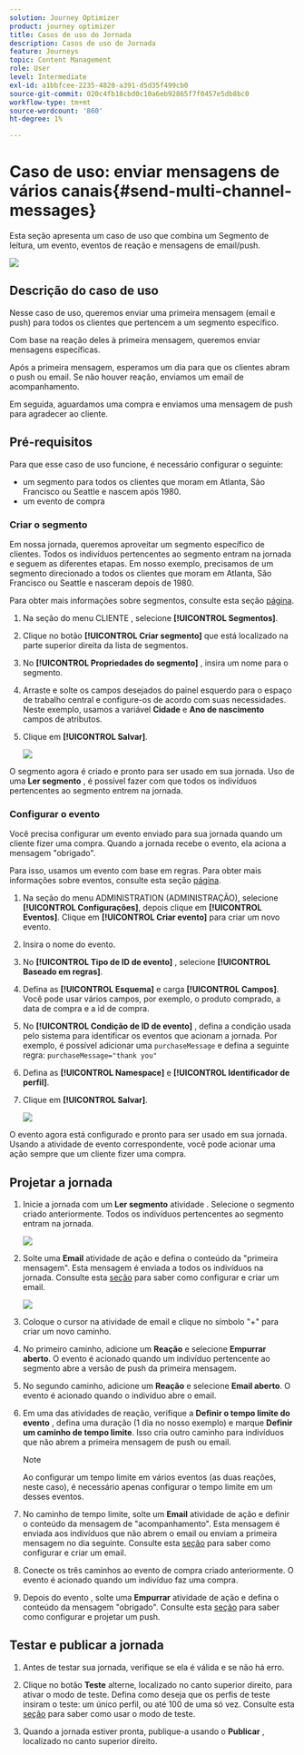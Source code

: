```yaml
---
solution: Journey Optimizer
product: journey optimizer
title: Casos de uso do Jornada
description: Casos de uso do Jornada
feature: Journeys
topic: Content Management
role: User
level: Intermediate
exl-id: a1bbfcee-2235-4820-a391-d5d35f499cb0
source-git-commit: 020c4fb18cbd0c10a6eb92865f7f0457e5db8bc0
workflow-type: tm+mt
source-wordcount: '860'
ht-degree: 1%

---
```


# Caso de uso: enviar mensagens de vários canais{#send-multi-channel-messages}

Esta seção apresenta um caso de uso que combina um Segmento de leitura, um evento, eventos de reação e mensagens de email/push.

![](assets/jo-uc1.png)

## Descrição do caso de uso

Nesse caso de uso, queremos enviar uma primeira mensagem (email e push) para todos os clientes que pertencem a um segmento específico.

Com base na reação deles à primeira mensagem, queremos enviar mensagens específicas.

Após a primeira mensagem, esperamos um dia para que os clientes abram o push ou email. Se não houver reação, enviamos um email de acompanhamento.

Em seguida, aguardamos uma compra e enviamos uma mensagem de push para agradecer ao cliente.

## Pré-requisitos

Para que esse caso de uso funcione, é necessário configurar o seguinte:

* um segmento para todos os clientes que moram em Atlanta, São Francisco ou Seattle e nascem após 1980.
* um evento de compra

### Criar o segmento

Em nossa jornada, queremos aproveitar um segmento específico de clientes. Todos os indivíduos pertencentes ao segmento entram na jornada e seguem as diferentes etapas. Em nosso exemplo, precisamos de um segmento direcionado a todos os clientes que moram em Atlanta, São Francisco ou Seattle e nasceram depois de 1980.

Para obter mais informações sobre segmentos, consulte esta seção [página](../segment/about-segments.md).

1. Na seção do menu CLIENTE , selecione **[!UICONTROL Segmentos]**.

1. Clique no botão **[!UICONTROL Criar segmento]** que está localizado na parte superior direita da lista de segmentos.

1. No **[!UICONTROL Propriedades do segmento]** , insira um nome para o segmento.

1. Arraste e solte os campos desejados do painel esquerdo para o espaço de trabalho central e configure-os de acordo com suas necessidades. Neste exemplo, usamos a variável **Cidade** e **Ano de nascimento** campos de atributos.

1. Clique em **[!UICONTROL Salvar]**.

   ![](assets/add-attributes.png)

O segmento agora é criado e pronto para ser usado em sua jornada. Uso de uma **Ler segmento** , é possível fazer com que todos os indivíduos pertencentes ao segmento entrem na jornada.

### Configurar o evento

Você precisa configurar um evento enviado para sua jornada quando um cliente fizer uma compra. Quando a jornada recebe o evento, ela aciona a mensagem &quot;obrigado&quot;.

Para isso, usamos um evento com base em regras. Para obter mais informações sobre eventos, consulte esta seção [página](../event/about-events.md).

1. Na seção do menu ADMINISTRATION (ADMINISTRAÇÃO), selecione **[!UICONTROL Configurações]**, depois clique em **[!UICONTROL Eventos]**. Clique em **[!UICONTROL Criar evento]** para criar um novo evento.

1. Insira o nome do evento.

1. No **[!UICONTROL Tipo de ID de evento]** , selecione **[!UICONTROL Baseado em regras]**.

1. Defina as **[!UICONTROL Esquema]** e carga **[!UICONTROL Campos]**. Você pode usar vários campos, por exemplo, o produto comprado, a data de compra e a id de compra.

1. No **[!UICONTROL Condição de ID de evento]** , defina a condição usada pelo sistema para identificar os eventos que acionam a jornada. Por exemplo, é possível adicionar uma `purchaseMessage` e defina a seguinte regra: `purchaseMessage="thank you"`

1. Defina as **[!UICONTROL Namespace]** e **[!UICONTROL Identificador de perfil]**.

1. Clique em **[!UICONTROL Salvar]**.

   ![](assets/jo-uc2.png)

O evento agora está configurado e pronto para ser usado em sua jornada. Usando a atividade de evento correspondente, você pode acionar uma ação sempre que um cliente fizer uma compra.

## Projetar a jornada

1. Inicie a jornada com um **Ler segmento** atividade . Selecione o segmento criado anteriormente. Todos os indivíduos pertencentes ao segmento entram na jornada.

   ![](assets/jo-uc4.png)

1. Solte uma **Email** atividade de ação e defina o conteúdo da &quot;primeira mensagem&quot;. Esta mensagem é enviada a todos os indivíduos na jornada. Consulte esta [seção](../email/create-email.md) para saber como configurar e criar um email.

   ![](assets/jo-uc5.png)

1. Coloque o cursor na atividade de email e clique no símbolo &quot;+&quot; para criar um novo caminho.

1. No primeiro caminho, adicione um **Reação** e selecione **Empurrar aberto**. O evento é acionado quando um indivíduo pertencente ao segmento abre a versão de push da primeira mensagem.

1. No segundo caminho, adicione um **Reação** e selecione **Email aberto**. O evento é acionado quando o indivíduo abre o email.

1. Em uma das atividades de reação, verifique a **Definir o tempo limite do evento** , defina uma duração (1 dia no nosso exemplo) e marque **Definir um caminho de tempo limite**. Isso cria outro caminho para indivíduos que não abrem a primeira mensagem de push ou email.

   >[!NOTE]
   >
   >Ao configurar um tempo limite em vários eventos (as duas reações, neste caso), é necessário apenas configurar o tempo limite em um desses eventos.

1. No caminho de tempo limite, solte um **Email** atividade de ação e definir o conteúdo da mensagem de &quot;acompanhamento&quot;. Esta mensagem é enviada aos indivíduos que não abrem o email ou enviam a primeira mensagem no dia seguinte. Consulte esta [seção](../email/create-email.md) para saber como configurar e criar um email.

1. Conecte os três caminhos ao evento de compra criado anteriormente. O evento é acionado quando um indivíduo faz uma compra.

1. Depois do evento , solte uma **Empurrar** atividade de ação e defina o conteúdo da mensagem &quot;obrigado&quot;. Consulte esta [seção](../push/create-push.md) para saber como configurar e projetar um push.

## Testar e publicar a jornada

1. Antes de testar sua jornada, verifique se ela é válida e se não há erro.

1. Clique no botão **Teste** alterne, localizado no canto superior direito, para ativar o modo de teste. Defina como deseja que os perfis de teste insiram o teste: um único perfil, ou até 100 de uma só vez. Consulte esta [seção](testing-the-journey.md) para saber como usar o modo de teste.

1. Quando a jornada estiver pronta, publique-a usando o **Publicar** , localizado no canto superior direito.
